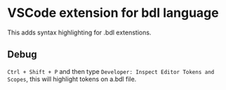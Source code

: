# VSCode extension for bdl language

This adds syntax highlighting for .bdl extenstions.

## Debug

`Ctrl + Shift + P` and then type `Developer: Inspect Editor Tokens and Scopes`, this will highlight tokens on a.bdl file.
